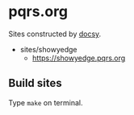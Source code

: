 # pqrs.org

Sites constructed by [docsy](https://www.docsy.dev).

-   sites/showyedge
    -   <https://showyedge.pqrs.org>

## Build sites

Type `make` on terminal.
